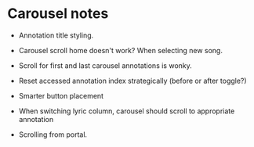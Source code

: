 # Carousel notes

* Annotation title styling.

* Carousel scroll home doesn't work? When selecting new song.

* Scroll for first and last carousel annotations is wonky.

* Reset accessed annotation index strategically (before or after toggle?)

* Smarter button placement

* When switching lyric column, carousel should scroll to appropriate annotation
* Scrolling from portal.
